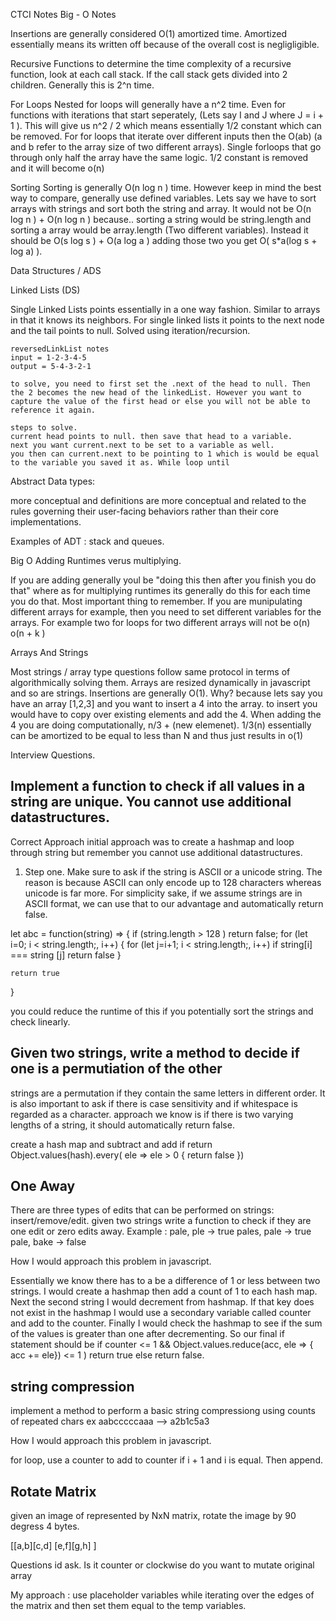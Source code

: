 CTCI Notes 
Big - O Notes 

Insertions are generally considered O(1) amortized time. Amortized essentially means its written off because of the overall cost is negligligible. 

Recursive Functions 
to determine the time complexity of a recursive function, look at each call stack. If the call stack gets divided into 2 children. Generally this is 2^n time. 

For Loops 
Nested for loops will generally have a n^2 time. Even for functions with iterations that start seperately, (Lets say I and J where J = i + 1 ). This will give us n^2 / 2 which means essentially 1/2 constant which can be removed. For for loops that iterate over different inputs then the O(ab) (a and b refer to the array size of two different arrays). Single forloops that go through only half the array have the same logic. 1/2 constant is removed and it will become o(n) 

Sorting 
Sorting is generally O(n log n ) time. However keep in mind the best way to compare, generally use defined variables. Lets say we have to sort arrays with strings and sort both the string and array. It would not be O(n log n ) + O(n log n ) because.. sorting a string would be string.length and sorting a array would be array.length (Two different variables). Instead it should be O(s log s ) + O(a log a )
adding those two you get O( s*a(log s + log a) ). 


Data Structures / ADS

Linked Lists (DS) 

Single Linked Lists 
points essentially in a one way fashion. Similar to arrays in that it knows its neighbors. For single linked lists it points to the next node and the tail points to null. Solved using iteration/recursion. 

    reversedLinkList notes 
    input = 1-2-3-4-5
    output = 5-4-3-2-1 

    to solve, you need to first set the .next of the head to null. Then the 2 becomes the new head of the linkedList. However you want to capture the value of the first head or else you will not be able to reference it again. 

    steps to solve. 
    current head points to null. then save that head to a variable.
    next you want current.next to be set to a variable as well.
    you then can current.next to be pointing to 1 which is would be equal to the variable you saved it as. While loop until 
 
Abstract Data types: 

more conceptual and definitions are more conceptual and related to the rules governing their user-facing behaviors rather than their core implementations.

Examples of ADT : stack and queues. 


Big O Adding Runtimes verus multiplying. 

If you are adding generally youl be "doing this then after you finish you do that" where as for multiplying runtimes its generally do this for each time you do that. 
Most important thing to remember. If you are munipulating different arrays for example, then you need to set different variables for the arrays. For example two for loops for two different arrays will not be o(n) 
o(n + k ) 

Arrays And Strings 

Most strings / array type questions follow same protocol in terms of algorithmically solving them. 
Arrays are resized dynamically in javascript and so are strings. 
Insertions are generally O(1). Why? because lets say you have an array [1,2,3] and you want to insert a 4 into the array. to insert you would have to copy over existing elements and add the 4. When adding the 4 you are doing computationally, n/3 + (new elemenet). 1/3(n) essentially can be amortized to be equal to less than N and thus just results in o(1) 

Interview Questions. 

## Implement a function to check if all values in a string are unique. You cannot use additional datastructures.

Correct Approach 
initial approach was to create a hashmap and loop through string but remember you cannot use additional datastructures. 
1. Step one. Make sure to ask if the string is ASCII or a unicode string. The reason is because ASCII can only encode up to 128 characters whereas unicode is far more. For simplicity sake, if we assume strings are in ASCII format, we can use that to our advantage and automatically return false.

let abc = function(string) => {
    if (string.length > 128 ) return false; 
    for (let i=0; i < string.length;, i++) {
        for (let j=i+1; i < string.length;, i++)
         if string[i] === string [j] 
            return false 
    }

    return true 
}

you could reduce the runtime of this if you potentially sort the strings and check linearly. 

## Given two strings, write a method to decide if one is a permutiation of the other
strings are a permutation if they contain the same letters in different order. It is also important to ask if there is case sensitivity and if whitespace is regarded as a character. 
approach we know is if there is two varying lengths of a string, it should automatically return false.

create a hash map and subtract and add if return Object.values(hash).every( ele => ele > 0 {
    return false 
})

## One Away 
There are three types of edits that can be performed on strings: insert/remove/edit. given two strings write a function to check if they are one edit or zero edits away.
Example :
pale, ple -> true
pales, pale -> true
pale, bake -> false 

How I would approach this problem in javascript. 

Essentially we know there has to a be a difference of 1 or less between two strings. I would create a hashmap then add a count of 1 to each hash map. Next the second string I would decrement from hashmap. If that key does not exist in the hashmap I would use a secondary variable called counter and add to the counter. Finally I would check the hashmap to see if the sum of the values is greater than one after decrementing. So our final if statement should be if counter <= 1 && Object.values.reduce(acc, ele => { acc += ele}) <= 1 ) return true else return false. 

## string compression 
implement a method to perform a basic string compressiong using counts of repeated chars 
ex aabcccccaaa --> a2b1c5a3 

How I would approach this problem in javascript. 

for loop, use a counter to add to counter if i + 1 and i is equal. Then append. 

## Rotate Matrix 

given an image of represented by NxN matrix, rotate the image by 90 degress 4 bytes. 

[[a,b][c,d]
 [e,f][g,h] 
]

Questions id ask. Is it counter or clockwise
do you want to mutate original array

My approach : use placeholder variables while iterating over the edges of the matrix and then set them equal to the temp variables.





